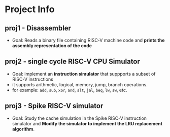 # Project Info

## proj1 - Disassembler
- Goal: Reads a binary file containing RISC-V machine code and **prints the assembly representation of the code**

## proj2 - single cycle RISC-V CPU Simulator
- Goal: implement an **instruction simulator** that suppports a subset of RISC-V instructions
- it supports arithmetic, logical, memory, jump, branch operations.
- for example: `add`, `sub`, `xor`, `and`, `slt`, `jal`, `beq`, `lw`, `sw`, etc.

## proj3 - Spike RISC-V simulator
- Goal: Study the cache simulation in the Spike RISC-V instruction simulator and **Modify the simulator to implement the LRU replacement algorithm**.
